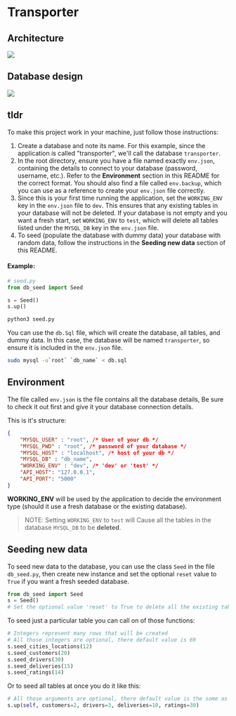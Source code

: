 # Transporter

## Architecture

![](https://i.imgur.com/gPySCmC.jpg)

## Database design

![](https://i.imgur.com/vBqqmqi.png)

## tldr

To make this project work in your machine, just follow those instructions:

1. Create a database and note its name. For this example, since the application is called "transporter", we'll call the database `transporter`.
2. In the root directory, ensure you have a file named exactly `env.json`, containing the details to connect to your database (password, username, etc.). Refer to the **Environment** section in this README for the correct format. You should also find a file called `env.backup`, which you can use as a reference to create your `env.json` file correctly.
3. Since this is your first time running the application, set the `WORKING_ENV` key in the `env.json` file to `dev`. This ensures that any existing tables in your database will not be deleted. If your database is not empty and you want a fresh start, set `WORKING_ENV` to `test`, which will delete all tables listed under the `MYSQL_DB` key in the `env.json` file.
4. To seed (populate the database with dummy data) your database with random data, follow the instructions in the **Seeding new data** section of this README.

#### Example:

```python
# seed.py
from db_seed import Seed

s = Seed()
s.up()
```

```bash
python3 seed.py
```

You can use the `db.Sql` file, which will create the database, all tables, and dummy data. In this case, the database will be named `transporter`, so ensure it is included in the `env.json` file.
```bash
sudo mysql -u`root` `db_name` < db.sql
```
## Environment

The file called `env.json` is the file contains all the database details, Be sure to check it out first and give it your database connection details.

This is it's structure:

```json
{
    "MYSQL_USER" : "root", /* User of your db */
    "MYSQL_PWD" : "root", /* password of your database */
    "MYSQL_HOST" : "localhost", /* host of your db */
    "MYSQL_DB" : "db_name",
    "WORKING_ENV" : "dev", /* 'dev' or 'test' */
    "API_HOST": "127.0.0.1",
    "API_PORT": "5000"
}
```

**WORKING_ENV** will be used by the application to decide the environment type (should it use a fresh database or the existing database).

> NOTE: Setting `WORKING_ENV` to `test` will Cause all the tables in the database `MYSQL_DB` to be **deleted**. 

## Seeding new data

To seed new data to the database, you can use the class `Seed` in the file `db_seed.py`, then create new instance and set the optional `reset` value to `True` if you want a fresh seeded database.

```python
from db_seed import Seed
s = Seed() 
# Set the optional value 'reset' to True to delete all the existing tables
```

To seed just a particular table you can call on of those functions:

```python
# Integers represent many rows that will be created
# All those integers are optional, there default value is 69
s.seed_cities_locations(12)
s.seed_customers(20)
s.seed_drivers(30)
s.seed_deliveries(15)
s.seed_ratings(14)
```

Or to seed all tables at once you do it like this:

```python
# All those arguments are optional, there default value is the some as the intgers that I sepesifiedd in this example
s.up(self, customers=2, drivers=3, deliveries=10, ratings=30)
```



